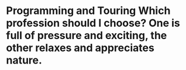 # Programming and Touring Which profession should I choose? One is full of pressure and exciting, the other relaxes and appreciates nature.

